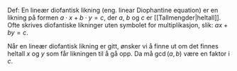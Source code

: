 Def:
En lineær diofantisk likning (eng. linear Diophantine equation) er en likning på formen $a\cdot x + b\cdot y = c$, der $a$, $b$ og $c$ er [[Tallmengder|heltall]]. Ofte skrives diofantiske likninger uten symbolet for multiplikasjon, slik: $ax + by = c$.

Når en lineær diofantisk likning er gitt, ønsker vi å finne ut om det finnes heltall $x$ og $y$ som får likningen til å gå opp.
Da må $\gcd(a,b)$ være en faktor i $c$.
